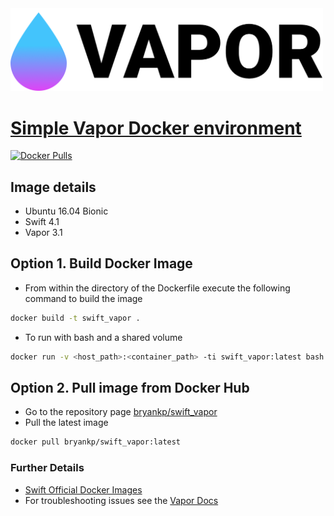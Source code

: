 <img src="https://raw.githubusercontent.com/KnowledgePending/Vapor-Docker/master/images/logo.png" width="500">  

# [Simple Vapor Docker environment](https://github.com/KnowledgePending/Vapor-Docker)
[![Docker Pulls](https://img.shields.io/docker/pulls/bryankp/swift_vapor.svg)](https://hub.docker.com/r/bryankp/swift_vapor)
## Image details
* Ubuntu 16.04 Bionic
* Swift 4.1
* Vapor 3.1

## Option 1. Build Docker Image
* From within the directory of the Dockerfile execute the following command to build the image
```BASH
docker build -t swift_vapor .
```
* To run with bash and a shared volume
```BASH
docker run -v <host_path>:<container_path> -ti swift_vapor:latest bash
```
## Option 2. Pull image from Docker Hub
* Go to the repository page [bryankp/swift_vapor](https://hub.docker.com/r/bryankp/swift_vapor)
* Pull the latest image
```BASH
docker pull bryankp/swift_vapor:latest
```

### Further Details
* [Swift Official Docker Images](https://hub.docker.com/_/swift)
* For troubleshooting issues see the [Vapor Docs](https://docs.vapor.codes/)

